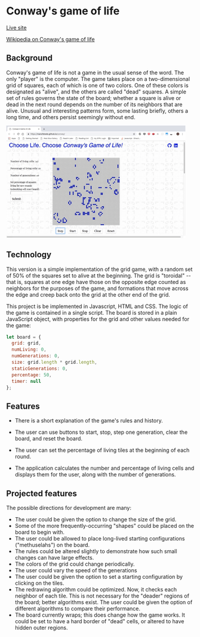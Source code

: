 # Conway's game of life

[Live site](https://manofsteele.github.io/conway)

[Wikipedia on Conway's game of life](https://en.wikipedia.org/wiki/Conway%27s_Game_of_Life)

## Background

Conway's game of life is not a game in the usual sense of the word. The only
"player" is the computer. The game takes place on a two-dimensional grid of squares,
each of which is one of two colors. One of these colors is designated as "alive",
and the others are called "dead" squares. A simple set of rules governs the state
of the board; whether a square is alive or dead in the next round depends on the
number of its neighbors that are alive. Unusual and interesting patterns form,
some lasting briefly, others a long time, and others persist seemingly without end.

![Conway's game of life demo](conway_screenshots.gif)

## Technology

This version is a simple implementation of the grid game, with a random
set of 50% of the squares set to alive at the beginning. The grid is
"toroidal" -- that is, squares at one edge have those on the opposite edge
counted as neighbors for the purposes of the game, and formations that move
across the edge and creep back onto the grid at the other end of the grid.

This project is be implemented in Javascript, HTML and CSS. The logic of the game
is contained in a single script. The board is stored in a plain JavaScript object,
with properties for the grid and other values needed for the game:

```javascript
let board = {
  grid: grid,
  numLiving: 0,
  numGenerations: 0,
  size: grid.length * grid.length,
  staticGenerations: 0,
  percentage: 50,
  timer: null
};
```

## Features

* There is a short explanation of the game's rules and history.

* The user can use buttons to start, stop, step one generation, clear the board, and reset the board.

* The user can set the percentage of living tiles at the beginning of each round.

* The application calculates the number and percentage of living cells
and displays them for the user, along with the number of generations.


## Projected features

The possible directions for development are many:

* The user could be given the option to change the size of the grid.
* Some of the more frequently-occurring "shapes" could be placed on the
board to begin with.
* The user could be allowed to place long-lived starting configurations
("methuselahs") on the board.
* The rules could be altered slightly to demonstrate how such
small changes can have large effects.
* The colors of the grid could change periodically.
* The user could vary the speed of the generations
* The user could be given the option to set a starting configuration by
clicking on the tiles.
* The redrawing algorithm could be optimized. Now, it checks each neighbor of each tile. This is not necessary for the "deader" regions of
the board; better algorithms exist. The user could be given the option
of different algorithms to compare their performance.
* The board currently wraps; this does change how the game works. It
could be set to have a hard border of "dead" cells, or altered to have
hidden outer regions.
